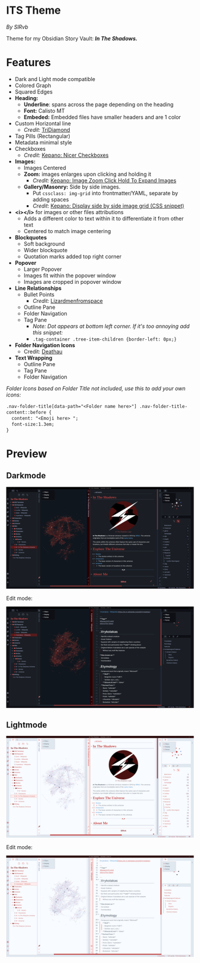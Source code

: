 # ITS Theme
*By SlRvb*

Theme for my Obsidian Story Vault: ***In The Shadows.***


# Features
- Dark and Light mode compatible
- Colored Graph
- Squared Edges
- **Heading:**
    - **Underline**: spans across the page depending on the heading
    - **Font:** Calisto MT
    - **Embeded:** Embedded files have smaller headers and are 1 color
- Custom Horizontal line
    - *Credit:* [TriDiamond](https://forum.obsidian.md/t/meta-post-common-css-hacks/1978/223)
- Tag Pills (Rectangular)
- Metadata minimal style
- Checkboxes
    - *Credit:* [Kepano: Nicer Checkboxes](https://forum.obsidian.md/t/nicer-checkboxes/2238)
- **Images:**
    - Images Centered
    - **Zoom:** images enlarges upon clicking and holding it 
        - *Credit:* [Kepano: Image Zoom Click Hold To Expand Images](https://forum.obsidian.md/t/image-zoom-click-hold-to-expand-images/5164)
    - **Gallery/Masonry:** Side by side images.
        - Put `cssclass: img-grid` into frontmatter/YAML, separate by adding spaces
        - *Credit*: [Kepano: Display side by side image grid (CSS snippet)](https://forum.obsidian.md/t/display-side-by-side-image-grid-css-snippet/9359)
- **\<i>\</i>** for images or other files attributions
    - Adds a different color to text within it to differentiate it from other text
    - Centered to match image centering
- **Blockquotes**
    - Soft background
    - Wider blockquote
    - Quotation marks added top right corner
- **Popover**
    - Larger Popover
    - Images fit within the popover window
    - Images are cropped in popover window
- **Line Relationships**
    - Bullet Points
        - *Credit:* [Lizardmenfromspace](https://forum.obsidian.md/t/meta-post-common-css-hacks/1978/2)
    - Outline Pane
    - Folder Navigation
    - Tag Pane 
        - *Note: Dot appears at bottom left corner. If it's too annoying add this snippet:*
        - ```.tag-container .tree-item-children {border-left: 0px;}```
- **Folder Navigation Icons**
    - Credit: [Deathau](https://forum.obsidian.md/t/meta-post-common-css-hacks/1978/109)
- **Text Wrapping**
    - Outline Pane
    - Tag Pane
    - Folder Navigation

*Folder Icons based on Folder Title not included, use this to add your own icons:*
```
.nav-folder-title[data-path="<Folder name here>"] .nav-folder-title-content::before {
  content: "<Emoji here> ";
  font-size:1.3em;
}
```

# Preview

## Darkmode

![](Darkmode.png)

Edit mode:

![](Darkmode-Editing.png)


## Lightmode

![](Lightmode.png)

Edit mode:

![](Lightmode-Editing.png)

